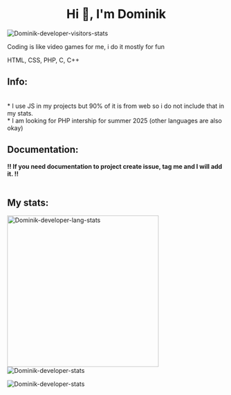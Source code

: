 <h1 align="center">Hi 👋, I'm Dominik </h1>
<p align="left"> <img src="https://komarev.com/ghpvc/?username=Dominik-devekoper&label=Profile%20views&color=0e75b6&style=flat" alt="Dominik-developer-visitors-stats" /> </p>

Coding is like video games for me, i do it mostly for fun

<!--# Check out my best project: [CorelyPHP](https://github.com/Dominik-developer/CorelyPHP). It is full stack blog solution with CMS build in vanilla PHP.-->

<!--### Check out my PHP portfolio that I built to get an internship: [PHP intership portfolio ](https://github.com/stars/Dominik-developer/lists/php-intership-portfolio)-->
<!--
# About me:

 - 👋 Hi, I’m @Dominik-developer
- 👀 I am interested in coding, especially in web development
- 🌱 I’m currently learning more about PHP 
- 🧩 At least one new project every month
- 💞️ I’m looking to collaborate on some website project
- 🤲 I’m open to learning new things and gaining expireince
- 📫 How to reach me: by e-mail: will be there soon; or by my Linkedin: link in profile
- ⚡ Fun fact: I used to hate coding 😅
- 🛠 On daily I work with HTML, CSS, PHP, MySQL
- 🪛 I also know a thing or two about: JavaScript, Python, C++, C, TypeScript and React
- ⭐️ Please appreciate my work and give me a star!
-->


<p> HTML, CSS, PHP, C, C++ </p>

## Info:

  <br> * I use JS in my projects but 90% of it is from web so i do not include that in my stats.
  <br> * I am looking for PHP intership for summer 2025 (other languages are also okay)
  
## Documentation: 
  <b>‼️ If you need documentation to project create issue, tag me and I will add it. ‼️</b>
  <br><br>
  
 <!-- <br><b>=== GETTING BACK ON GITHUB‼️ === </b> -->

## My stats: 
<p><img align="left" width="350px" src="https://github-readme-stats.vercel.app/api/top-langs?username=Dominik-developer&show_icons=true&locale=en&layout=compact&hide=javascript,scss" alt="Dominik-developer-lang-stats" /></p>
<!-- &theme=tokyonight -->
<p>&nbsp;<img align="center" src="https://github-readme-stats.vercel.app/api?username=Dominik-developer&show_icons=true&locale=en" alt="Dominik-developer-stats" /></p>
<p><img align="center" src="https://github-readme-streak-stats.herokuapp.com/?user=Dominik-developer&show_icons=true&locale=en" alt="Dominik-developer-stats" /></p>
